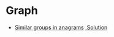 # Graph

* [Similar groups in anagrams](https://leetcode.com/problems/similar-string-groups/) ,[Solution](Solution/Graph1.cpp)
